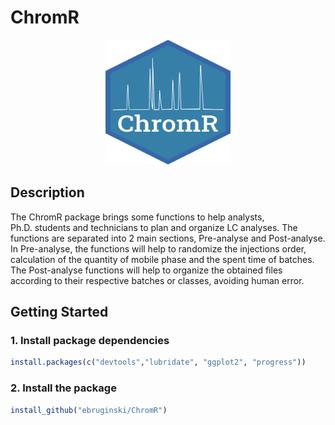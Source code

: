 ChromR
======

<p align="center">
<img src="https://github.com/ebruginski/ChromR/blob/master/docs/logo.png" width="200" height="200">
</p>

Description
-----------

The ChromR package brings some functions to help analysts,
Ph.D. students and technicians to plan and organize LC analyses. The
functions are separated into 2 main sections, Pre-analyse and
Post-analyse. In Pre-analyse, the functions will help to randomize the
injections order, calculation of the quantity of mobile phase and the
spent time of batches. The Post-analyse functions will help to organize
the obtained files according to their respective batches or classes,
avoiding human error.

Getting Started
---------------

### 1. Install package dependencies

``` r
install.packages(c("devtools","lubridate", "ggplot2", "progress"))
```

### 2. Install the package

``` r
install_github("ebruginski/ChromR")
```
